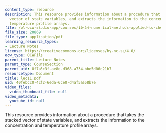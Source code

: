 ```yaml
---
content_type: resource
description: This resource provides information about a procedure that takes the stacked
  vector of state variables, and extracts the information to the concentration and
  temperature profile arrays.
file: /ol-ocw-studio-app/courses/10-34-numerical-methods-applied-to-chemical-engineering-fall-2005/40febcc04cf26eda6ce0d4af5ae58b7e_lec11.pdf
file_size: 20869
file_type: application/pdf
learning_resource_types:
- Lecture Notes
license: https://creativecommons.org/licenses/by-nc-sa/4.0/
ocw_type: OCWFile
parent_title: Lecture Notes
parent_type: CourseSection
parent_uid: 8f7a6c3f-ae8e-d368-a734-bbe5d06c21b7
resourcetype: Document
title: lec11.pdf
uid: 40febcc0-4cf2-6eda-6ce0-d4af5ae58b7e
video_files:
  video_thumbnail_file: null
video_metadata:
  youtube_id: null
---
```

This resource provides information about a procedure that takes the stacked vector of state variables, and extracts the information to the concentration and temperature profile arrays.